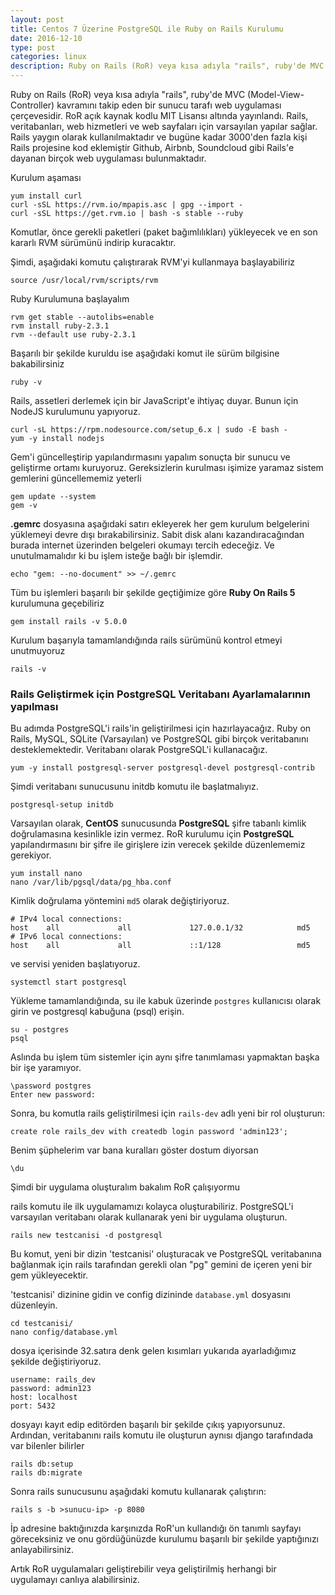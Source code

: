 ```yaml
---
layout: post
title: Centos 7 Üzerine PostgreSQL ile Ruby on Rails Kurulumu
date: 2016-12-10
type: post
categories: linux
description: Ruby on Rails (RoR) veya kısa adıyla "rails", ruby'de MVC (Model-View-Controller) kavramını takip eden bir sunucu tarafı web uygulaması çerçevesidir
---
```


Ruby on Rails (RoR) veya kısa adıyla "rails", ruby'de MVC (Model-View-Controller) kavramını takip eden bir sunucu tarafı web uygulaması çerçevesidir. RoR açık kaynak kodlu MIT Lisansı altında yayınlandı. Rails, veritabanları, web hizmetleri ve web sayfaları için varsayılan yapılar sağlar. Rails yaygın olarak kullanılmaktadır ve bugüne kadar 3000'den fazla kişi Rails projesine kod eklemiştir Github, Airbnb, Soundcloud gibi Rails'e dayanan birçok web uygulaması bulunmaktadır.

Kurulum aşaması

```
yum install curl
curl -sSL https://rvm.io/mpapis.asc | gpg --import -
curl -sSL https://get.rvm.io | bash -s stable --ruby
```

Komutlar, önce gerekli paketleri (paket bağımlılıkları) yükleyecek ve en son kararlı RVM sürümünü indirip kuracaktır.

Şimdi, aşağıdaki komutu çalıştırarak RVM'yi kullanmaya başlayabiliriz

```
source /usr/local/rvm/scripts/rvm
```

Ruby Kurulumuna başlayalım

```
rvm get stable --autolibs=enable
rvm install ruby-2.3.1
rvm --default use ruby-2.3.1
```

Başarılı bir şekilde kuruldu ise aşağıdaki komut ile sürüm bilgisine bakabilirsiniz

```
ruby -v
```

Rails, assetleri derlemek için bir JavaScript'e ihtiyaç duyar. Bunun için NodeJS kurulumunu yapıyoruz.

```
curl -sL https://rpm.nodesource.com/setup_6.x | sudo -E bash -
yum -y install nodejs
```

Gem'i güncelleştirip yapılandırmasını yapalım sonuçta bir sunucu ve geliştirme ortamı kuruyoruz. Gereksizlerin kurulması işimize yaramaz sistem gemlerini güncellememiz yeterli

```
gem update --system
gem -v
```

**.gemrc** dosyasına aşağıdaki satırı ekleyerek her gem kurulum belgelerini yüklemeyi devre dışı bırakabilirsiniz. Sabit disk alanı kazandıracağından burada internet üzerinden belgeleri okumayı tercih edeceğiz. Ve unutulmamalıdır ki bu işlem isteğe bağlı bir işlemdir. 

```
echo "gem: --no-document" >> ~/.gemrc
```

Tüm bu işlemleri başarılı bir şekilde geçtiğimize göre **Ruby On Rails 5** kurulumuna geçebiliriz

```
gem install rails -v 5.0.0
```

Kurulum başarıyla tamamlandığında rails sürümünü kontrol etmeyi unutmuyoruz

```
rails -v
```

### Rails Geliştirmek için PostgreSQL Veritabanı Ayarlamalarının yapılması

Bu adımda PostgreSQL'i rails'in geliştirilmesi için hazırlayacağız. Ruby on Rails, MySQL, SQLite (Varsayılan) ve PostgreSQL gibi birçok veritabanını desteklemektedir. Veritabanı olarak PostgreSQL'i kullanacağız.

```
yum -y install postgresql-server postgresql-devel postgresql-contrib
```

Şimdi veritabanı sunucusunu initdb komutu ile başlatmalıyız.

```
postgresql-setup initdb
```

Varsayılan olarak, **CentOS** sunucusunda **PostgreSQL** şifre tabanlı kimlik doğrulamasına kesinlikle izin vermez. RoR kurulumu için **PostgreSQL** yapılandırmasını bir şifre ile girişlere izin verecek şekilde düzenlememiz gerekiyor.

```
yum install nano
nano /var/lib/pgsql/data/pg_hba.conf
```

Kimlik doğrulama yöntemini `md5` olarak değiştiriyoruz.

```
# IPv4 local connections:
host    all             all             127.0.0.1/32            md5
# IPv6 local connections:
host    all             all             ::1/128                 md5
```

ve servisi yeniden başlatıyoruz.

```
systemctl start postgresql
```

Yükleme tamamlandığında, su ile kabuk üzerinde `postgres` kullanıcısı olarak girin ve postgresql kabuğuna (psql) erişin.

```
su - postgres
psql
```

Aslında bu işlem tüm sistemler için aynı şifre tanımlaması yapmaktan başka bir işe yaramıyor.

```
\password postgres
Enter new password:
```

Sonra, bu komutla rails geliştirilmesi için `rails-dev` adlı yeni bir rol oluşturun:

```
create role rails_dev with createdb login password 'admin123';
```

Benim şüphelerim var bana kuralları göster dostum diyorsan

```
\du
```

Şimdi bir uygulama oluşturalım bakalım RoR çalışıyormu

rails komutu ile ilk uygulamamızı kolayca oluşturabiliriz. PostgreSQL'i varsayılan veritabanı olarak kullanarak yeni bir uygulama oluşturun.

```
rails new testcanisi -d postgresql
```

Bu komut, yeni bir dizin 'testcanisi' oluşturacak ve PostgreSQL veritabanına bağlanmak için rails tarafından gerekli olan "pg" gemini de içeren yeni bir gem yükleyecektir.

'testcanisi' dizinine gidin ve config dizininde `database.yml` dosyasını düzenleyin.

```
cd testcanisi/
nano config/database.yml
```

dosya içerisinde 32.satıra denk gelen kısımları yukarıda ayarladığımız şekilde değiştiriyoruz.

```
username: rails_dev
password: admin123
host: localhost
port: 5432
```

dosyayı kayıt edip editörden başarılı bir şekilde çıkış yapıyorsunuz. Ardından, veritabanını rails komutu ile oluşturun aynısı django tarafındada var bilenler bilirler

```
rails db:setup
rails db:migrate
```

Sonra rails sunucusunu aşağıdaki komutu kullanarak çalıştırın:

```
rails s -b >sunucu-ip> -p 8080
```

İp adresine baktığınızda karşınızda RoR'un kullandığı ön tanımlı sayfayı göreceksiniz ve onu gördüğünüzde kurulumu başarılı bir şekilde yaptığınızı anlayabilirsiniz.

Artık RoR uygulamaları geliştirebilir veya geliştirilmiş herhangi bir uygulamayı canlıya alabilirsiniz.